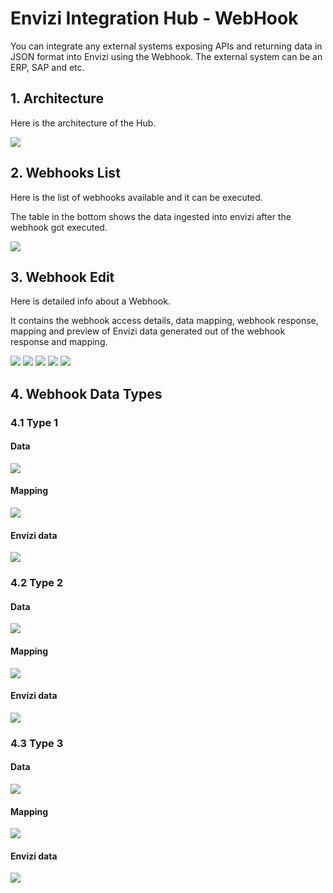 # Envizi Integration Hub - WebHook

You can integrate any external systems exposing APIs and returning data in JSON format into Envizi using the Webhook. The external system can be an ERP, SAP and etc.

## 1. Architecture

Here is the architecture of the Hub.

<img src="images/arch.png">

## 2. Webhooks List

Here is the list of webhooks available and it can be executed. 

The table in the bottom shows the data ingested into envizi after the webhook got executed.

<img src="images/image11.png">

## 3. Webhook Edit

Here is detailed info about a Webhook.

It contains the webhook access details, data mapping, webhook response, mapping and preview of Envizi data generated out of the webhook response and mapping.

<img src="images/image12.png">
<img src="images/image13.png">
<img src="images/image14.png">
<img src="images/image15.png">
<img src="images/image16.png">


## 4. Webhook Data Types

### 4.1 Type 1

#### Data

<img src="images/data1.png">

#### Mapping

<img src="images/mapping1.png">

#### Envizi data

<img src="images/sample1-out.png">

### 4.2 Type 2

#### Data

<img src="images/data2.png">

#### Mapping

<img src="images/mapping2.png">

#### Envizi data

<img src="images/sample2-out.png">

### 4.3 Type 3

#### Data

<img src="images/data3.png">

#### Mapping

<img src="images/mapping3.png">

#### Envizi data

<img src="images/sample3-out.png">

